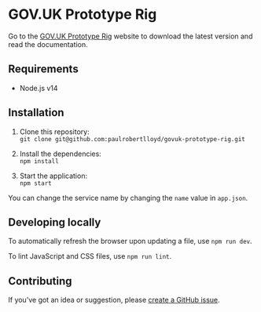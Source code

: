 # GOV.UK Prototype Rig

Go to the [GOV.UK Prototype Rig](https://govuk-prototype-rig.herokuapp.com) website to download the latest version and read the documentation.

## Requirements

* Node.js v14

## Installation

1. Clone this repository:\
`git clone git@github.com:paulrobertlloyd/govuk-prototype-rig.git`

2. Install the dependencies:\
`npm install`

3. Start the application:\
`npm start`

You can change the service name by changing the `name` value in `app.json`.

## Developing locally

To automatically refresh the browser upon updating a file, use `npm run dev`.

To lint JavaScript and CSS files, use `npm run lint`.

## Contributing

If you’ve got an idea or suggestion, please [create a GitHub issue](https://github.com/paulrobertlloyd/govuk-prototype-rig/issues).
